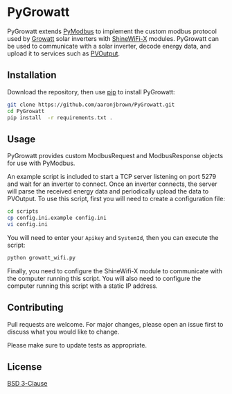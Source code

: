 # PyGrowatt
PyGrowatt extends [PyModbus](https://github.com/riptideio/pymodbus) to implement the custom modbus protocol used by [Growatt](https://www.ginverter.com/) solar inverters with [ShineWiFi-X](https://www.ginverter.com/Monitoring/10-630.html) modules. PyGrowatt can be used to communicate with a solar inverter, decode energy data, and upload it to services such as [PVOutput](https://pvoutput.org/).

## Installation
Download the repository, then use [pip](https://pip.pypa.io/en/stable/) to install PyGrowatt:
```bash
git clone https://github.com/aaronjbrown/PyGrowatt.git
cd PyGrowatt
pip install  -r requirements.txt .
```

## Usage
PyGrowatt provides custom ModbusRequest and ModbusResponse objects for use with PyModbus.

An example script is included to start a TCP server listening on port 5279 and wait for an inverter to connect. Once an inverter connects, the server will parse the received energy data and periodically upload the data to PVOutput. To use this script, first you will need to create a configuration file:
```bash
cd scripts
cp config.ini.example config.ini
vi config.ini
```
You will need to enter your `Apikey` and `SystemId`, then you can execute the script:
```bash
python growatt_wifi.py
```
Finally, you need to configure the ShineWifi-X module to communicate with the computer running this script. You will also need to configure the computer running this script with a static IP address.

## Contributing
Pull requests are welcome. For major changes, please open an issue first to discuss what you would like to change.

Please make sure to update tests as appropriate.

## License
[BSD 3-Clause](https://choosealicense.com/licenses/bsd-3-clause/)